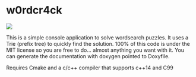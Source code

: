 # w0rdcr4ck

![](https://i.imgur.com/GmxZWkh.png)


This is a simple console application to solve wordsearch puzzles. 
It uses a Trie (prefix tree) to quickly find the solution. 100% of this code is under the MIT license so you are free to do... almost anything you want with it. You can generate the documentation with doxygen pointed to Doxyfile.


Requires Cmake and a c/c++ compiler that supports c++14 and C99

